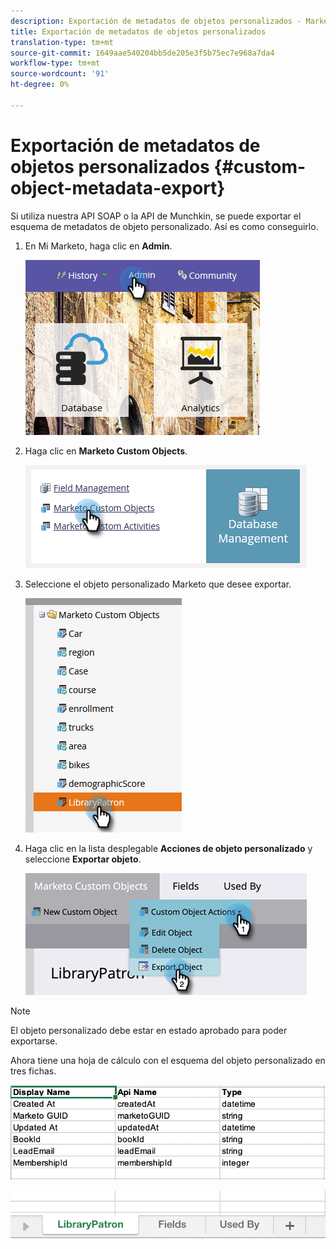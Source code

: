 ```yaml
---
description: Exportación de metadatos de objetos personalizados - Marketo Docs - Documentación del producto
title: Exportación de metadatos de objetos personalizados
translation-type: tm+mt
source-git-commit: 1649aae540204bb5de205e3f5b75ec7e968a7da4
workflow-type: tm+mt
source-wordcount: '91'
ht-degree: 0%

---
```



# Exportación de metadatos de objetos personalizados {#custom-object-metadata-export}

Si utiliza nuestra API SOAP o la API de Munchkin, se puede exportar el esquema de metadatos de objeto personalizado. Así es como conseguirlo.

1. En Mi Marketo, haga clic en **Admin**.

   ![](assets/custom-object-metadata-export-1.png)

1. Haga clic en **Marketo Custom Objects**.

   ![](assets/custom-object-metadata-export-2.png)

1. Seleccione el objeto personalizado Marketo que desee exportar.

   ![](assets/custom-object-metadata-export-3.png)

1. Haga clic en la lista desplegable **Acciones de objeto personalizado** y seleccione **Exportar objeto**.

   ![](assets/custom-object-metadata-export-4.png)

>[!NOTE]
>
>El objeto personalizado debe estar en estado aprobado para poder exportarse.

Ahora tiene una hoja de cálculo con el esquema del objeto personalizado en tres fichas.

![](assets/custom-object-metadata-export-5.png)

![](assets/custom-object-metadata-export-6.png)
